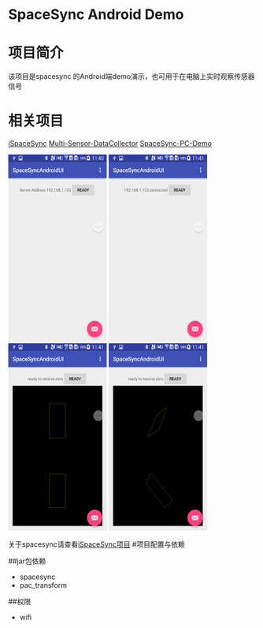 SpaceSync Android Demo
===

# 项目简介
该项目是spacesync 的Android端demo演示，也可用于在电脑上实时观察传感器信号<br>
# 相关项目
[iSpaceSync](https://github.com/LeoCai/iSpaceSync)
[Multi-Sensor-DataCollector](https://github.com/LeoCai/Multi-Sensor-DataCollector)
[SpaceSync-PC-Demo](https://github.com/LeoCai/SpaceSync-PC-Demo)

<img src = "./imgs/s4.png" width=200 height = 380>
<img src = "./imgs/s5.png" width=200 height = 380>
<img src = "./imgs/s6.png" width=200 height = 380>
<img src = "./imgs/s7.png" width=200 height = 380>

关于spacesync请查看[iSpaceSync项目](https://github.com/LeoCai/iSpaceSync/)
#项目配置与依赖

##jar包依赖
* spacesync
* pac_transform

##权限
* wifi
